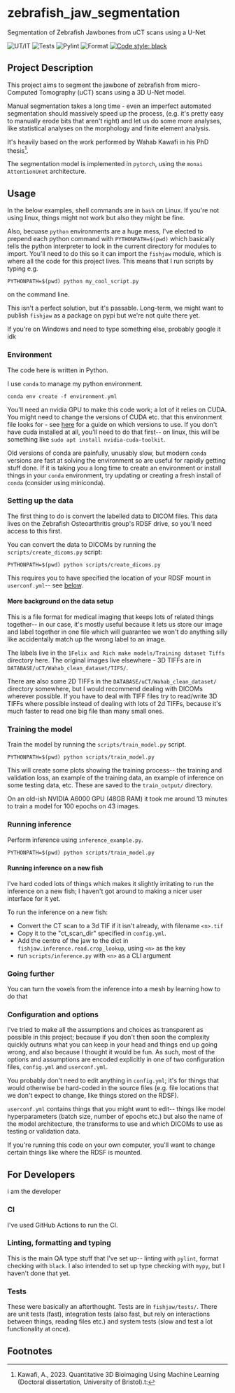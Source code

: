 # zebrafish_jaw_segmentation
Segmentation of Zebrafish Jawbones from uCT scans using a U-Net

![UT/IT](https://github.com/JGIBristol/zebrafish_jaw_segmentation/actions/workflows/fast_tests.yml/badge.svg?branch=main)
![Tests](https://github.com/JGIBristol/zebrafish_jaw_segmentation/actions/workflows/system_tests.yml/badge.svg?branch=main)
![Pylint](https://github.com/JGIBristol/zebrafish_jaw_segmentation/actions/workflows/pylint.yml/badge.svg?branch=main)
![Format](https://github.com/JGIBristol/zebrafish_jaw_segmentation/actions/workflows/format.yml/badge.svg?branch=main)
[![Code style: black](https://img.shields.io/badge/code%20style-black-000000.svg)](https://github.com/psf/black)


## Project Description
This project aims to segment the jawbone of zebrafish from micro-Computed Tomography (uCT) scans using a 3D U-Net model.


Manual segmentation takes a long time - even an imperfect automated segmentation should massively speed up the process,
(e.g. it's pretty easy to manually erode bits that aren't right) and let us do some more analyses, like
statistical analyses on the morphology and finite element analysis.

It's heavily based on the work performed by Wahab Kawafi in his PhD thesis[^1].

The segmentation model is implemented in `pytorch`, using the `monai` `AttentionUnet` architecture.

## Usage
In the below examples, shell commands are in `bash` on Linux.
If you're not using linux, things might not work but also they might be fine.

Also, becuase `python` environments are a huge mess, I've elected to prepend each python command with
`PYTHONPATH=$(pwd)` which basically tells the python interpreter to look in the current directory for modules
to import.
You'll need to do this so it can import the `fishjaw` module, which is where all the code for this project lives.
This means that I run scripts by typing e.g.

```
PYTHONPATH=$(pwd) python my_cool_script.py
```
on the command line.

This isn't a perfect solution, but it's passable. Long-term, we might want to publish `fishjaw` as a package on pypi
but we're not quite there yet.

If you're on Windows and need to type something else, probably google it idk


### Environment
The code here is written in Python.

I use `conda` to manage my python environment.

```
conda env create -f environment.yml
```

You'll need an nvidia GPU to make this code work; a lot of it relies on CUDA.
You might need to change the versions of CUDA etc. that this environment file looks for - see [here](https://pytorch.org/get-started/locally/)
for a guide on which versions to use. If you don't have cuda installed at all, you'll need to do that first-- on linux, this will be something like
`sudo apt install nvidia-cuda-toolkit`.

Old versions of conda are painfully, unusably slow, but modern `conda` versions are fast at solving
the environment so are useful for rapidly getting stuff done.
If it is taking you a long time to create an environment or install things in your `conda` environment,
try updating or creating a fresh install of `conda` (consider using miniconda).

### Setting up the data
The first thing to do is convert the labelled data to DICOM files.
This data lives on the Zebrafish Osteoarthritis group's RDSF drive, so you'll need access to this first.

You can convert the data to DICOMs by running the `scripts/create_dicoms.py` script:
```
PYTHONPATH=$(pwd) python scripts/create_dicoms.py
```
This requires you to have specified the location of your RDSF mount in `userconf.yml`--
see [below](#configuration-and-options).

#### More background on the data setup
This is a file format for medical imaging that keeps lots of related things together--
in our case, it's mostly useful because it lets us store our image and label
together in one file which will guarantee we won't do anything silly like accidentally
match up the wrong label to an image.

The labels live in the `1Felix and Rich make models/Training dataset Tiffs` directory here.
The original images live elsewhere - 3D TIFFs are in `DATABASE/uCT/Wahab_clean_dataset/TIFS/`.

There are also some 2D TIFFs in the `DATABASE/uCT/Wahab_clean_dataset/` directory somewhere, but
I would recommend dealing with DICOMs wherever possible.
If you have to deal with TIFF files try to read/write 3D TIFFs where possible instead of dealing
with lots of 2d TIFFs, because it's much faster to read one big file than many small ones.

### Training the model
Train the model by running the `scripts/train_model.py` script.
```
PYTHONPATH=$(pwd) python scripts/train_model.py
```

This will create some plots showing the training process-- the training and validation loss,
an example of the training data, an example of inference on some testing data, etc.
These are saved to the `train_output/` directory.

On an old-ish NVIDIA A6000 GPU (48GB RAM) it took me around 13 minutes to train a model for 100 epochs on 43 images.

### Running inference
Perform inference using `inference_example.py`.

```
PYTHONPATH=$(pwd) python scripts/train_model.py
```

#### Running inference on a new fish
I've hard coded lots of things which makes it slightly irritating to run the inference on a new fish; I haven't got around
to making a nicer user interface for it yet.

To run the inference on a new fish:
 - Convert the CT scan to a 3d TIF if it isn't already, with filename `<n>.tif`
 - Copy it to the "ct_scan_dir" specified in `config.yml`.
 - Add the centre of the jaw to the dict in `fishjaw.inference.read.crop_lookup`, using `<n>` as the key
 - run `scripts/inference.py` with `<n>` as a CLI argument

### Going further
You can turn the voxels from the inference into a mesh by learning how to do that

### Configuration and options
I've tried to make all the assumptions and choices as transparent as possible in this project; because if you don't
then soon the complexity quickly outruns what you can keep in your head and things end up going wrong, and also
because I thought it would be fun.
As such, most of the options and assumptions are encoded explicitly in one of two configuration files, `config.yml`
and `userconf.yml`.

You probably don't need to edit anything in `config.yml`; it's for things that would otherwise be hard-coded in the
source files (e.g. file locations that we don't expect to change, like things stored on the RDSF).

`userconf.yml` contains things that you might want to edit-- things like model hyperparameters (batch size, number
of epochs etc.) but also the name of the model architecture, the transforms to use and which DICOMs to use as testing
or validation data.

If you're running this code on your own computer, you'll want to change certain things like where the RDSF is mounted.

## For Developers
i am the developer

### CI
I've used GitHub Actions to run the CI.

### Linting, formatting and typing
This is the main QA type stuff that I've set up-- linting with `pylint`, format checking with `black`.
I also intended to set up type checking with `mypy`, but I haven't done that yet.

### Tests
These were basically an afterthought.
Tests are in `fishjaw/tests/`.
There are unit tests (fast), integration tests (also fast, but rely on interactions between things, reading files etc.)
and system tests (slow and test a lot functionality at once).

## Footnotes
[^1]: Kawafi, A., 2023. Quantitative 3D Bioimaging Using Machine Learning (Doctoral dissertation, University of Bristol).t:
